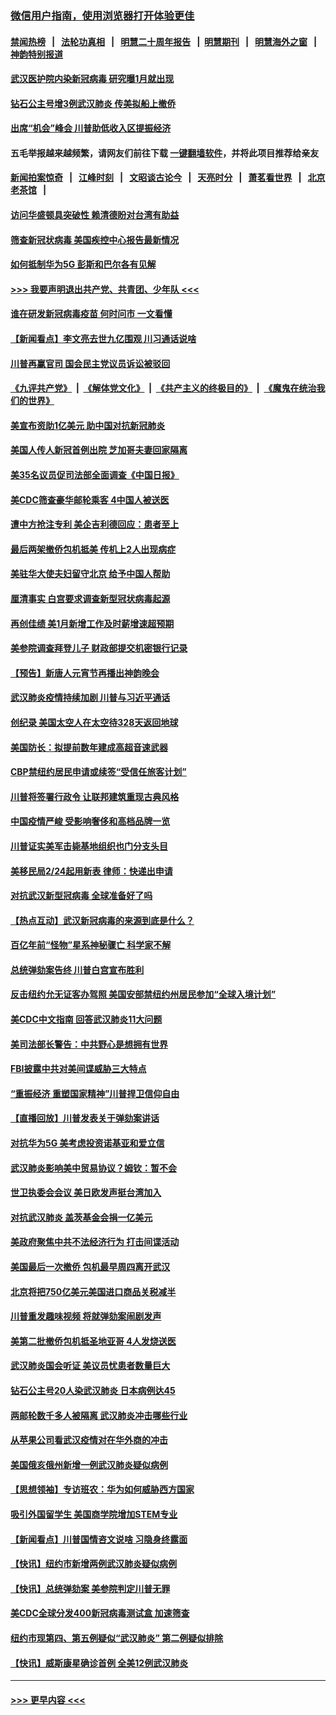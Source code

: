 ### [微信用户指南，使用浏览器打开体验更佳](https://github.com/gfw-breaker/banned-news1/blob/master/indexes/wechat-guide.md?t=0)
#### [禁闻热榜](热点新闻.md?t=0)  &nbsp;&nbsp;|&nbsp;&nbsp; [法轮功真相](https://github.com/gfw-breaker/truth/blob/master/README.md?t=0) &nbsp;&nbsp;|&nbsp;&nbsp; [明慧二十周年报告](https://github.com/gfw-breaker/mh-reports/blob/master/README.md?t=0) &nbsp;&nbsp;|&nbsp;&nbsp;[明慧期刊](https://github.com/gfw-breaker/mh-qikan) &nbsp;&nbsp;|&nbsp;&nbsp; [明慧海外之窗](https://github.com/gfw-breaker/mh-news/blob/master/README.md?t=0) &nbsp;&nbsp;|&nbsp;&nbsp; [神韵特别报道](https://github.com/gfw-breaker/mh-news/blob/master/shenyun.md?t=0)
#### [武汉医护院内染新冠病毒 研究曝1月就出现](../pages/nsc412/n11852928.md?t=02082044) 
#### [钻石公主号增3例武汉肺炎 传美拟船上撤侨](../pages/nsc412/n11853240.md?t=02082044) 
#### [出席“机会”峰会 川普助低收入区提振经济](../pages/nsc412/n11853232.md?t=02082044) 
#### 五毛举报越来越频繁，请网友们前往下载 [一键翻墙软件](https://github.com/gfw-breaker/ssr-accounts)，并将此项目推荐给亲友
#### [新闻拍案惊奇](https://github.com/gfw-breaker/banned-news1/blob/master/pages/link4.md) &nbsp;&nbsp;|&nbsp;&nbsp; [江峰时刻](https://github.com/gfw-breaker/banned-news1/blob/master/pages/link4.md) &nbsp;&nbsp;|&nbsp;&nbsp; [文昭谈古论今](https://github.com/gfw-breaker/banned-news1/blob/master/pages/link4.md) &nbsp;&nbsp;|&nbsp;&nbsp; [天亮时分](https://github.com/gfw-breaker/banned-news1/blob/master/pages/link4.md) &nbsp;&nbsp;|&nbsp;&nbsp; [萧茗看世界](https://github.com/gfw-breaker/banned-news1/blob/master/pages/link4.md) &nbsp;&nbsp;|&nbsp;&nbsp; [北京老茶馆](https://github.com/gfw-breaker/banned-news1/blob/master/pages/link4.md) &nbsp;&nbsp;|&nbsp;&nbsp; 
#### [访问华盛顿具突破性 赖清德盼对台湾有助益](../pages/nsc412/n11853129.md?t=02082044) 
#### [筛查新冠状病毒 美国疾控中心报告最新情况](../pages/nsc412/n11853070.md?t=02082044) 
#### [如何抵制华为5G 彭斯和巴尔各有见解](../pages/nsc412/n11852535.md?t=02082044) 
#### [>>> 我要声明退出共产党、共青团、少年队 <<<](https://github.com/begood0513/goodnews/blob/master/quit/letter.md) 
#### [谁在研发新冠病毒疫苗 何时问市 一文看懂](../pages/nsc412/n11852840.md?t=02082044) 
#### [【新闻看点】李文亮去世九亿围观 川习通话说啥](../pages/nsc412/n11852360.md?t=02082044) 
#### [川普再赢官司 国会民主党议员诉讼被驳回](../pages/nsc412/n11852287.md?t=02082044) 
#### [《九评共产党》](https://github.com/begood0513/9ping.md/blob/master/README.md) &nbsp;|&nbsp; [《解体党文化》](../../../../jtdwh.md/blob/master/README.md)  &nbsp;|&nbsp; [《共产主义的终极目的》](../../../../gczydzjmd.md/blob/master/README.md) &nbsp;|&nbsp; [《魔鬼在统治我们的世界》](../../../../mgztzwmdsj.md/blob/master/README.md) 
#### [美宣布资助1亿美元 助中国对抗新冠肺炎](../pages/nsc412/n11852531.md?t=02082044) 
#### [美国人传人新冠首例出院 芝加哥夫妻回家隔离](../pages/nsc412/n11852452.md?t=02082044) 
#### [美35名议员促司法部全面调查《中国日报》](../pages/nsc412/n11852435.md?t=02082044) 
#### [美CDC筛查豪华邮轮乘客 4中国人被送医](../pages/nsc412/n11852085.md?t=02082044) 
#### [遭中方抢注专利 美企吉利德回应：患者至上](../pages/nsc412/n11852037.md?t=02082044) 
#### [最后两架撤侨包机抵美 传机上2人出现病症](../pages/nsc412/n11852173.md?t=02082044) 
#### [美驻华大使夫妇留守北京 给予中国人帮助](../pages/nsc412/n11852165.md?t=02082044) 
#### [厘清事实 白宫要求调查新型冠状病毒起源](../pages/nsc412/n11852106.md?t=02082044) 
#### [再创佳绩 美1月新增工作及时薪增速超预期](../pages/nsc412/n11852174.md?t=02082044) 
#### [美参院调查拜登儿子 财政部提交机密银行记录](../pages/nsc412/n11851808.md?t=02082044) 
#### [【预告】新唐人元宵节再播出神韵晚会](../pages/nsc412/n11843192.md?t=02082044) 
#### [武汉肺炎疫情持续加剧 川普与习近平通话](../pages/nsc412/n11851613.md?t=02082044) 
#### [创纪录 美国太空人在太空待328天返回地球](../pages/nsc412/n11851266.md?t=02082044) 
#### [美国防长：拟提前数年建成高超音速武器](../pages/nsc412/n11850959.md?t=02082044) 
#### [CBP禁纽约居民申请或续签“受信任旅客计划”](../pages/nsc412/n11850857.md?t=02082044) 
#### [川普将签署行政令 让联邦建筑重现古典风格](../pages/nsc412/n11850654.md?t=02082044) 
#### [中国疫情严峻 受影响奢侈和高档品牌一览](../pages/nsc412/n11850319.md?t=02082044) 
#### [川普证实美军击毙基地组织也门分支头目](../pages/nsc412/n11850383.md?t=02082044) 
#### [美移民局2/24起用新表 律师：快递出申请](../pages/nsc412/n11848220.md?t=02082044) 
#### [对抗武汉新型冠病毒 全球准备好了吗](../pages/nsc412/n11850142.md?t=02082044) 
#### [【热点互动】武汉新冠病毒的来源到底是什么？](../pages/nsc412/n11849749.md?t=02082044) 
#### [百亿年前“怪物”星系神秘骤亡 科学家不解](../pages/nsc412/n11849863.md?t=02082044) 
#### [总统弹劾案告终 川普白宫宣布胜利](../pages/nsc412/n11849985.md?t=02082044) 
#### [反击纽约允无证客办驾照  美国安部禁纽约州居民参加“全球入境计划”](../pages/nsc412/n11849828.md?t=02082044) 
#### [美CDC中文指南 回答武汉肺炎11大问题](../pages/nsc412/n11849703.md?t=02082044) 
#### [美司法部长警告：中共野心是想拥有世界](../pages/nsc412/n11849769.md?t=02082044) 
#### [FBI披露中共对美间谍威胁三大特点](../pages/nsc412/n11849700.md?t=02082044) 
#### [“重振经济 重塑国家精神”川普捍卫信仰自由](../pages/nsc412/n11849641.md?t=02082044) 
#### [【直播回放】川普发表关于弹劾案讲话](../pages/nsc412/n11849472.md?t=02082044) 
#### [对抗华为5G 美考虑投资诺基亚和爱立信](../pages/nsc412/n11849510.md?t=02082044) 
#### [武汉肺炎影响美中贸易协议？姆钦：暂不会](../pages/nsc412/n11849497.md?t=02082044) 
#### [世卫执委会会议 美日欧发声挺台湾加入](../pages/nsc412/n11849433.md?t=02082044) 
#### [对抗武汉肺炎 盖茨基金会捐一亿美元](../pages/nsc412/n11848953.md?t=02082044) 
#### [美政府聚焦中共不法经济行为 打击间谍活动](../pages/nsc412/n11849322.md?t=02082044) 
#### [美国最后一次撤侨 包机最早周四离开武汉](../pages/nsc412/n11849395.md?t=02082044) 
#### [北京将把750亿美元美国进口商品关税减半](../pages/nsc412/n11848896.md?t=02082044) 
#### [川普重发趣味视频 将就弹劾案闹剧发声](../pages/nsc412/n11848715.md?t=02082044) 
#### [美第二批撤侨包机抵圣地亚哥 4人发烧送医](../pages/nsc412/n11847923.md?t=02082044) 
#### [武汉肺炎国会听证 美议员忧患者数量巨大](../pages/nsc412/n11844851.md?t=02082044) 
#### [钻石公主号20人染武汉肺炎 日本病例达45](../pages/nsc412/n11847823.md?t=02082044) 
#### [两邮轮数千多人被隔离 武汉肺炎冲击哪些行业](../pages/nsc412/n11847456.md?t=02082044) 
#### [从苹果公司看武汉疫情对在华外商的冲击](../pages/nsc412/n11847586.md?t=02082044) 
#### [美国俄亥俄州新增一例武汉肺炎疑似病例](../pages/nsc412/n11847714.md?t=02082044) 
#### [【思想领袖】专访班农：华为如何威胁西方国家](../pages/nsc412/n11847306.md?t=02082044) 
#### [吸引外国留学生 美国商学院增加STEM专业](../pages/nsc412/n11847417.md?t=02082044) 
#### [【新闻看点】川普国情咨文说啥 习隐身终露面](../pages/nsc412/n11847016.md?t=02082044) 
#### [【快讯】纽约市新增两例武汉肺炎疑似病例](../pages/nsc412/n11847250.md?t=02082044) 
#### [【快讯】总统弹劾案 美参院判定川普无罪](../pages/nsc412/n11847316.md?t=02082044) 
#### [美CDC全球分发400新冠病毒测试盒 加速筛查](../pages/nsc412/n11847260.md?t=02082044) 
#### [纽约市现第四、第五例疑似“武汉肺炎”   第二例疑似排除](../pages/nsc412/n11847332.md?t=02082044) 
#### [【快讯】威斯康星确诊首例 全美12例武汉肺炎](../pages/nsc412/n11847162.md?t=02082044) 

----
#### [ >>> 更早内容 <<< ](../indexes/nsc412-earlier.md)
